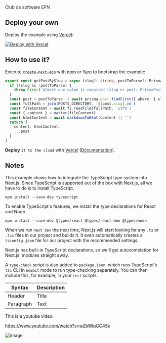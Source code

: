 Club de software EPN

## Deploy your own

Deploy the example using [Vercel](https://vercel.com?utm_source=github&utm_medium=readme&utm_campaign=next-example):

[![Deploy with Vercel](https://vercel.com/button)](https://vercel.com/new/git/external?repository-url=https://github.com/vercel/next.js/tree/canary/examples/with-typescript&project-name=with-typescript&repository-name=with-typescript)

## How to use it?

Execute [`create-next-app`](https://github.com/vercel/next.js/tree/canary/packages/create-next-app) with [npm](https://docs.npmjs.com/cli/init) or [Yarn](https://yarnpkg.com/lang/en/docs/cli/create/) to bootstrap the example:

```typescript
export const getPostBySlug = async (slug?: string, postToParse?: PrismaPost): Promise<Post> => {
  if (!slug && !postToParse) {
    throw Error('Almost one value is required (slug or post: PrismaPost)')
  }
  const post = postToParse || await prisma.post.findFirst({ where: { slug } })
  const fullPath = join(POSTS_DIRECTORY, `${post.slug}.md`)
  const fileContent = await fs.readFile(fullPath, 'utf8')
  const { content } = matter(fileContent)
  const htmlContent = await markdownToHtml(content || '')
  return {
    content: htmlContent,
    ...post
  }
}
```

**Deploy** `it to the cloud` with [Vercel](https://vercel.com/new?utm_source=github&utm_medium=readme&utm_campaign=next-example) ([Documentation](https://nextjs.org/docs/deployment)).

## Notes

This example shows how to integrate the TypeScript type system into Next.js. Since TypeScript is supported out of the box with Next.js, all we have to do is to install TypeScript.

```
npm install --save-dev typescript
```

To enable TypeScript's features, we install the type declarations for React and Node.

```
npm install --save-dev @types/react @types/react-dom @types/node
```

When we run `next dev` the next time, Next.js will start looking for any `.ts` or `.tsx` files in our project and builds it. It even automatically creates a `tsconfig.json` file for our project with the recommended settings.

Next.js has built-in TypeScript declarations, so we'll get autocompletion for Next.js' modules straight away.

A `type-check` script is also added to `package.json`, which runs TypeScript's `tsc` CLI in `noEmit` mode to run type-checking separately. You can then include this, for example, in your `test` scripts.

| Syntax      | Description |
| ----------- | ----------- |
| Header      | Title       |
| Paragraph   | Text        |

This is a youtube video:

https://www.youtube.com/watch?v=wZbWiqGC45k

![image](http://localhost:3000/assets/blog/preview/cover.jpg)